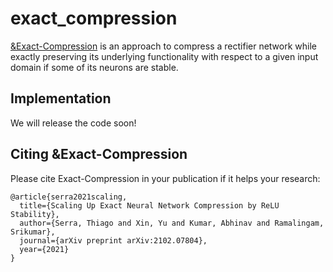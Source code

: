 # exact_compression
[&Exact-Compression](https://arxiv.org/pdf/2102.07804.pdf) is an approach to compress a rectifier network while exactly preserving its underlying functionality with respect to a given input domain if some of its neurons are stable.

## Implementation
We will release the code soon!

## Citing &Exact-Compression
Please cite Exact-Compression in your publication if it helps your research:

```
@article{serra2021scaling,
  title={Scaling Up Exact Neural Network Compression by ReLU Stability},
  author={Serra, Thiago and Xin, Yu and Kumar, Abhinav and Ramalingam, Srikumar},
  journal={arXiv preprint arXiv:2102.07804},
  year={2021}
}
```
